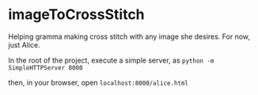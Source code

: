 # imageToCrossStitch
Helping gramma making cross stitch with any image she desires. For now, just Alice.

In the root of the project, execute a simple server, as
`python -m SimpleHTTPServer 8000`

then, in your browser, open `localhost:8000/alice.html`
